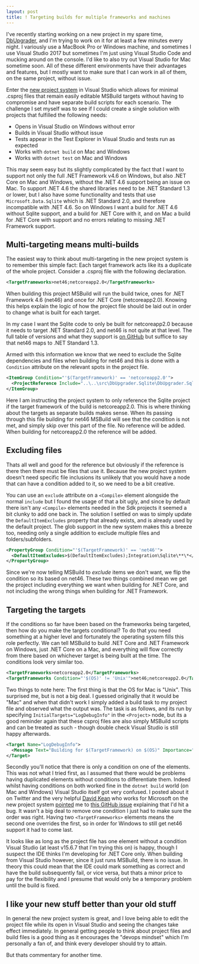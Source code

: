 ```yaml
---
layout: post
title: ! Targeting builds for multiple frameworks and machines
---
```


I've recently starting working on a new project in my spare time, [DbUpgrader](http://github.com/davidwengier/dbupgrader), and I'm trying to work on it for at least a few minutes every night. I variously use a MacBook Pro or Windows machine, and sometimes I use Visual Studio 2017 but sometimes I'm just using Visual Studio Code and mucking around on the console. I'd like to also try out Visual Studio for Mac sometime soon. All of these different environments have their advantages and features, but I mostly want to make sure that I can work in all of them, on the same project, without issue.

Enter the [new project system](https://github.com/dotnet/project-system) in Visual Studio which allows for minimal .csproj files that remain easily editable MSBuild targets without having to compromise and have separate build scripts for each scenario. The challenge I set myself was to see if I could create a single solution with projects that fulfilled the following needs:

* Opens in Visual Studio on Windows without error
* Builds in Visual Studio without issue
* Tests appear in the Test Explorer in Visual Studio and tests run as expected
* Works with `dotnet build` on Mac and Windows
* Works with `dotnet test` on Mac and Windows

This may seem easy but its slightly complicated by the fact that I want to support not only the full .NET Framework v4.6 on Windows, but also .NET Core on Mac and Windows, without the .NET 4.6 support being an issue on Mac. To support .NET 4.6 the shared libraries need to be .NET Standard 1.3 or lower, but I also have some functionality and tests that use `Microsoft.Data.Sqlite` which is .NET Standard 2.0, and therefore incompatible with .NET 4.6. So on Windows I want a build for .NET 4.6 without Sqlite support, and a build for .NET Core with it, and on Mac a build for .NET Core with support and no errors relating to missing .NET Framework support.

## Multi-targeting means multi-builds

The easiest way to think about multi-targeting in the new project system is to remember this simple fact: Each target framework acts like its a duplicate of the whole project. Consider a .csproj file with the following declaration.

```xml
<TargetFrameworks>net46;netcoreapp2.0</TargetFrameworks>
```

When building this project MSBuild will run the build twice, ones for .NET Framework 4.6 (net46) and once for .NET Core (netcoreapp2.0). Knowing this helps explain the logic of how the project file should be laid out in order to change what is built for each target.

In my case I want the Sqlite code to only be built for netcoreapp2.0 because it needs to target .NET Standard 2.0, and net46 is not quite at that level. The full table of versions and what they support is [on GitHub](https://github.com/dotnet/standard/blob/master/docs/versions.md) but suffice to say that net46 maps to .NET Standard 1.3.

Armed with this information we know that we need to exclude the Sqlite dependencies and files when building for net46 and this is done with a `Condition` attribute on the relevant spots in the project file.

```xml
<ItemGroup Condition="'$(TargetFramework)' == 'netcoreapp2.0'">
  <ProjectReference Include="..\..\src\DbUpgrader.Sqlite\DbUpgrader.Sqlite.csproj" />
</ItemGroup>
```

Here I am instructing the project system to only reference the Sqlite project if the target framework of the build is netcoreapp2.0. This is where thinking about the targets as separate builds makes sense. When its passing through this file building for net46 MSBuild will see that the condition is not met, and simply skip over this part of the file. No reference will be added. When building for netcoreapp2.0 the reference will be added.

## Excluding files

Thats all well and good for the reference but obviously if the reference is there then there must be files that use it. Because the new project system doesn't need specific file inclusions its unlikely that you would have a node that can have a condition added to it, so we need to be a bit creative.

You can use an `exclude` attribute on a `<Compile>` element alongside the normal `include` but I found the usage of that a bit ugly, and since by default there isn't any `<Compile>` elements needed in the Sdk projects it seemed a bit clunky to add one back in. The solution I settled on was to simply update the `DefaultItemExcludes` property that already exists, and is already used by the default project. The glob support in the new system makes this a breeze too, needing only a single addition to exclude multiple files and folders/subfolders.

```xml
<PropertyGroup Condition="'$(TargetFramework)' == 'net46'">
  <DefaultItemExcludes>$(DefaultItemExcludes);Integration\Sqlite\**\*</DefaultItemExcludes>
</PropertyGroup>
```

Since we're now telling MSBuild to _exclude_ items we don't want, we flip the condition so its based on net46. These two things combined mean we get the project including everything we want when building for .NET Core, and not including the wrong things when building for .NET Framework.

## Targeting the targets

If the conditions so far have been based on the frameworks being targeted, then how do you make the targets conditional? To do that you need something at a higher level and fortunately the operating system fills this role perfectly. We can tell MSBuild to build .NET Core and .NET Framework on Windows, just .NET Core on a Mac, and everything will flow correctly from there based on whichever target is being built at the time. The conditions look very similar too.

```xml
<TargetFrameworks>netcoreapp2.0</TargetFrameworks>
<TargetFrameworks Condition="'$(OS)' != 'Unix'">net46;netcoreapp2.0</TargetFrameworks>
```

Two things to note here: The first thing is that the OS for Mac is "Unix". This surprised me, but is not a big deal. I guessed originally that it would be "Mac" and when that didn't work I simply added a build task to my project file and observed what the output was. The task is as follows, and its run by specifying `InitialTargets="LogDebugInfo"` in the `<Project>` node, but its a good reminder again that these csproj files are also simply MSBuild scripts and can be treated as such - though double check Visual Studio is still happy afterwards.

```xml
<Target Name="LogDebugInfo">
  <Message Text="Building for $(TargetFramework) on $(OS)" Importance="High" />
</Target>
```

Secondly you'll notice that there is only a condition on one of the elements. This was not what I tried first, as I assumed that there would be problems having duplicated elements without conditions to differentiate them. Indeed whilst having conditions on both worked fine in the `dotnet build` world (on Mac and Windows) Visual Studio itself got very confused. I posted about it on Twitter and the very helpful [David Kean](https://twitter.com/davkean) who works for Microsoft on the new project system [pointed](https://twitter.com/davkean/status/987820416579223552) me to [this GitHub issue](https://github.com/dotnet/project-system/issues/1829) explaining that I'd hit a bug. It wasn't a big deal to remove one condition I just had to make sure the order was right. Having two `<TargetFrameworks>` elements means the second one overrides the first, so in order for Windows to still get net46 support it had to come last.

It looks like as long as the project file has one element without a condition Visual Studio (at least v15.6.7 that I'm trying this on) is happy, though I suspect the IDE thinks I'm developing for .NET Core only. When building from Visual Studio however, since it just runs MSBuild, there is no issue. In theory this could mean that the IDE could mark something as correct and have the build subsequently fail, or vice versa, but thats a minor price to pay for the flexibility and I presume that would only be a temporary problem until the build is fixed.

## I like your new stuff better than your old stuff

In general the new project system is great, and I love being able to edit the project file while its open in Visual Studio and seeing the changes take effect immediately. In general getting people to think about project files and build files is a good thing as it encourages the "devops mindset" which I'm personally a fan of, and think every developer should try to attain.

But thats commentary for another time.